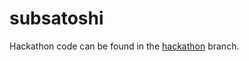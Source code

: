 # subsatoshi

Hackathon code can be found in the [hackathon](https://github.com/macausource/subsatoshi/tree/hackathon) branch.

